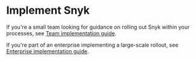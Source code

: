 # Implement Snyk

If you're a small team looking for guidance on rolling out Snyk within your processes, see [Team implementation guide](team-implementation-guide/).

If you're part of an enterprise implementing a large-scale rollout, see [Enterprise implementation guide](enterprise-implementation-guide/).

